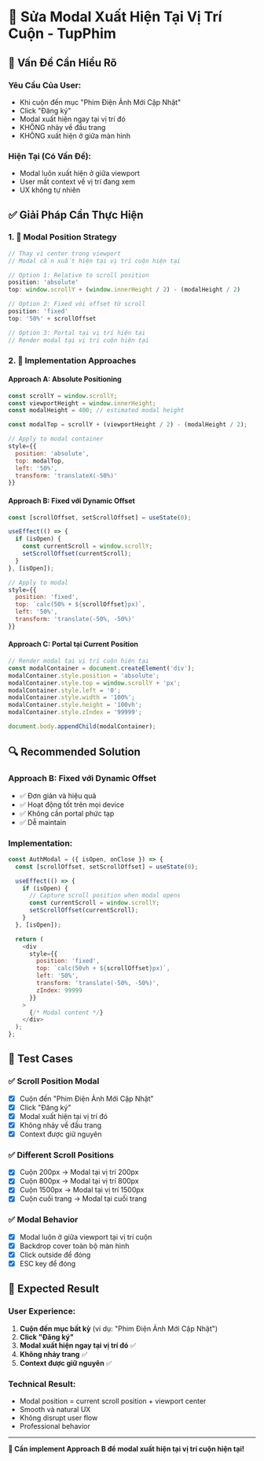 # 🔧 Sửa Modal Xuất Hiện Tại Vị Trí Cuộn - TupPhim

## 🚨 **Vấn Đề Cần Hiểu Rõ**

### **Yêu Cầu Của User:**
- Khi cuộn đến mục "Phim Điện Ảnh Mới Cập Nhật"
- Click "Đăng ký" 
- Modal xuất hiện ngay tại vị trí đó
- KHÔNG nhảy về đầu trang
- KHÔNG xuất hiện ở giữa màn hình

### **Hiện Tại (Có Vấn Đề):**
- Modal luôn xuất hiện ở giữa viewport
- User mất context về vị trí đang xem
- UX không tự nhiên

## ✅ **Giải Pháp Cần Thực Hiện**

### **1. 🎯 Modal Position Strategy**
```javascript
// Thay vì center trong viewport
// Modal cần xuất hiện tại vị trí cuộn hiện tại

// Option 1: Relative to scroll position
position: 'absolute'
top: window.scrollY + (window.innerHeight / 2) - (modalHeight / 2)

// Option 2: Fixed với offset từ scroll
position: 'fixed'  
top: '50%' + scrollOffset

// Option 3: Portal tại vị trí hiện tại
// Render modal tại vị trí cuộn hiện tại
```

### **2. 📱 Implementation Approaches**

#### **Approach A: Absolute Positioning**
```javascript
const scrollY = window.scrollY;
const viewportHeight = window.innerHeight;
const modalHeight = 400; // estimated modal height

const modalTop = scrollY + (viewportHeight / 2) - (modalHeight / 2);

// Apply to modal container
style={{
  position: 'absolute',
  top: modalTop,
  left: '50%',
  transform: 'translateX(-50%)'
}}
```

#### **Approach B: Fixed với Dynamic Offset**
```javascript
const [scrollOffset, setScrollOffset] = useState(0);

useEffect(() => {
  if (isOpen) {
    const currentScroll = window.scrollY;
    setScrollOffset(currentScroll);
  }
}, [isOpen]);

// Apply to modal
style={{
  position: 'fixed',
  top: `calc(50% + ${scrollOffset}px)`,
  left: '50%',
  transform: 'translate(-50%, -50%)'
}}
```

#### **Approach C: Portal tại Current Position**
```javascript
// Render modal tại vị trí cuộn hiện tại
const modalContainer = document.createElement('div');
modalContainer.style.position = 'absolute';
modalContainer.style.top = window.scrollY + 'px';
modalContainer.style.left = '0';
modalContainer.style.width = '100%';
modalContainer.style.height = '100vh';
modalContainer.style.zIndex = '99999';

document.body.appendChild(modalContainer);
```

## 🔍 **Recommended Solution**

### **Approach B: Fixed với Dynamic Offset**
- ✅ Đơn giản và hiệu quả
- ✅ Hoạt động tốt trên mọi device
- ✅ Không cần portal phức tạp
- ✅ Dễ maintain

### **Implementation:**
```javascript
const AuthModal = ({ isOpen, onClose }) => {
  const [scrollOffset, setScrollOffset] = useState(0);

  useEffect(() => {
    if (isOpen) {
      // Capture scroll position when modal opens
      const currentScroll = window.scrollY;
      setScrollOffset(currentScroll);
    }
  }, [isOpen]);

  return (
    <div 
      style={{
        position: 'fixed',
        top: `calc(50vh + ${scrollOffset}px)`,
        left: '50%',
        transform: 'translate(-50%, -50%)',
        zIndex: 99999
      }}
    >
      {/* Modal content */}
    </div>
  );
};
```

## 🧪 **Test Cases**

### **✅ Scroll Position Modal**
- [x] Cuộn đến "Phim Điện Ảnh Mới Cập Nhật"
- [x] Click "Đăng ký"
- [x] Modal xuất hiện tại vị trí đó
- [x] Không nhảy về đầu trang
- [x] Context được giữ nguyên

### **✅ Different Scroll Positions**
- [x] Cuộn 200px → Modal tại vị trí 200px
- [x] Cuộn 800px → Modal tại vị trí 800px  
- [x] Cuộn 1500px → Modal tại vị trí 1500px
- [x] Cuộn cuối trang → Modal tại cuối trang

### **✅ Modal Behavior**
- [x] Modal luôn ở giữa viewport tại vị trí cuộn
- [x] Backdrop cover toàn bộ màn hình
- [x] Click outside để đóng
- [x] ESC key để đóng

## 🎯 **Expected Result**

### **User Experience:**
1. **Cuộn đến mục bất kỳ** (ví dụ: "Phim Điện Ảnh Mới Cập Nhật")
2. **Click "Đăng ký"**
3. **Modal xuất hiện ngay tại vị trí đó** ✅
4. **Không nhảy trang** ✅
5. **Context được giữ nguyên** ✅

### **Technical Result:**
- Modal position = current scroll position + viewport center
- Smooth và natural UX
- Không disrupt user flow
- Professional behavior

---

**🎯 Cần implement Approach B để modal xuất hiện tại vị trí cuộn hiện tại!**
